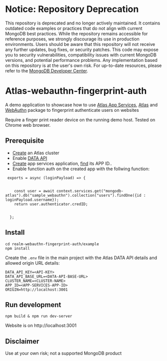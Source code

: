 # Notice: Repository Deprecation
This repository is deprecated and no longer actively maintained. It contains outdated code examples or practices that do not align with current MongoDB best practices. While the repository remains accessible for reference purposes, we strongly discourage its use in production environments.
Users should be aware that this repository will not receive any further updates, bug fixes, or security patches. This code may expose you to security vulnerabilities, compatibility issues with current MongoDB versions, and potential performance problems. Any implementation based on this repository is at the user's own risk.
For up-to-date resources, please refer to the [MongoDB Developer Center](https://mongodb.com/developer).


# Atlas-webauthn-fingerprint-auth
A demo application to showcase how to use [Atlas App Services](https://www.mongodb.com/docs/atlas/app-services/), [Atlas](https://www.mongodb.com/atlas) and [WebAuthn](https://webauthn.guide/) package to fingerprint authenticate users on websites

Require a finger print reader device on the running demo host. Tested on Chrome web browser.

## Prerequisite
- [Create](https://www.mongodb.com/docs/atlas/getting-started/) an Atlas cluster
- Enable [DATA API](https://www.mongodb.com/docs/atlas/api/data-api/)
- [Create](https://www.mongodb.com/docs/atlas/app-services/manage-apps/create/create-with-ui/) app services application, [find](https://www.mongodb.com/docs/atlas/app-services/reference/find-your-project-or-app-id/#find-an-app-id) its APP ID..
- Enable function auth on the created app with the follwing function:
```
 exports = async (loginPayload) => {
 

    const user = await context.services.get("mongodb-atlas").db("sample_webauthn").collection("users").findOne({id : loginPayload.username});
    return user.authenticator.credID;


  };
```


## Install
```
cd realm-webauthn-fingerprint-auth/example
npm install
```

Create the `.env` file in the main project with the Atlas DATA API details and allowed origin URL details:
```
DATA_API_KEY=<API-KEY>
DATA_API_BASE_URL=<DATA-API-BASE-URL>
CLUSTER_NAME=<CLUSTER-NAME>
APP_ID=<APP-SERVICES-APP-ID>
ORIGIN=http://localhost:3001
```

## Run development
```
npm build & npm run dev-server
```

Website is on http://localhost:3001

## Disclaimer

Use at your own risk; not a supported MongoDB product
